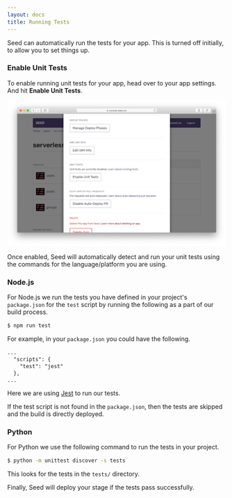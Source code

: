 ```yaml
---
layout: docs
title: Running Tests
---
```


Seed can automatically run the tests for your app. This is turned off initially, to allow you to set things up.

### Enable Unit Tests

To enable running unit tests for your app, head over to your app settings. And hit **Enable Unit Tests**.

![Enable unit tests](/assets/docs/running-tests/enable-unit-tests.png)

Once enabled, Seed will automatically detect and run your unit tests using the commands for the language/platform you are using.

### Node.js

For Node.js we run the tests you have defined in your project's `package.json` for the `test` script by running the following as a part of our build process.

``` bash
$ npm run test
```

For example, in your `package.json` you could have the following.

```
...
  "scripts": {
    "test": "jest"
  },
...
```

Here we are using [Jest](http://facebook.github.io/jest/) to run our tests.

If the test script is not found in the `package.json`, then the tests are skipped and the build is directly deployed.


### Python

For Python we use the following command to run the tests in your project.

``` bash
$ python -m unittest discover -s tests
```

This looks for the tests in the `tests/` directory.


Finally, Seed will deploy your stage if the tests pass successfully.
